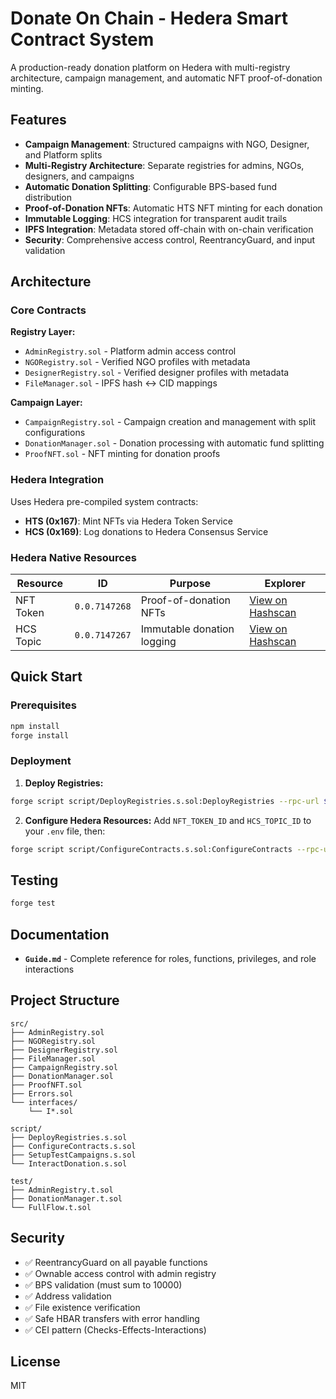 # Donate On Chain - Hedera Smart Contract System

A production-ready donation platform on Hedera with multi-registry architecture, campaign management, and automatic NFT proof-of-donation minting.

## Features

- **Campaign Management**: Structured campaigns with NGO, Designer, and Platform splits
- **Multi-Registry Architecture**: Separate registries for admins, NGOs, designers, and campaigns
- **Automatic Donation Splitting**: Configurable BPS-based fund distribution
- **Proof-of-Donation NFTs**: Automatic HTS NFT minting for each donation
- **Immutable Logging**: HCS integration for transparent audit trails
- **IPFS Integration**: Metadata stored off-chain with on-chain verification
- **Security**: Comprehensive access control, ReentrancyGuard, and input validation

## Architecture

### Core Contracts

**Registry Layer:**
- `AdminRegistry.sol` - Platform admin access control
- `NGORegistry.sol` - Verified NGO profiles with metadata
- `DesignerRegistry.sol` - Verified designer profiles with metadata  
- `FileManager.sol` - IPFS hash ↔ CID mappings

**Campaign Layer:**
- `CampaignRegistry.sol` - Campaign creation and management with split configurations
- `DonationManager.sol` - Donation processing with automatic fund splitting
- `ProofNFT.sol` - NFT minting for donation proofs

### Hedera Integration

Uses Hedera pre-compiled system contracts:
- **HTS (0x167)**: Mint NFTs via Hedera Token Service
- **HCS (0x169)**: Log donations to Hedera Consensus Service

### Hedera Native Resources

| Resource | ID | Purpose | Explorer |
|----------|-----|---------|----------|
| NFT Token | `0.0.7147268` | Proof-of-donation NFTs | [View on Hashscan](https://hashscan.io/testnet/token/0.0.7147268) |
| HCS Topic | `0.0.7147267` | Immutable donation logging | [View on Hashscan](https://hashscan.io/testnet/topic/0.0.7147267) |

## Quick Start

### Prerequisites

```bash
npm install
forge install
```

### Deployment

1. **Deploy Registries:**
```bash
forge script script/DeployRegistries.s.sol:DeployRegistries --rpc-url $RPC_URL --broadcast --slow
```

2. **Configure Hedera Resources:**
Add `NFT_TOKEN_ID` and `HCS_TOPIC_ID` to your `.env` file, then:
```bash
forge script script/ConfigureContracts.s.sol:ConfigureContracts --rpc-url $RPC_URL --broadcast --slow
```

## Testing

```bash
forge test
```

## Documentation

- **`Guide.md`** - Complete reference for roles, functions, privileges, and role interactions

## Project Structure

```
src/
├── AdminRegistry.sol
├── NGORegistry.sol
├── DesignerRegistry.sol
├── FileManager.sol
├── CampaignRegistry.sol
├── DonationManager.sol
├── ProofNFT.sol
├── Errors.sol
└── interfaces/
    └── I*.sol

script/
├── DeployRegistries.s.sol
├── ConfigureContracts.s.sol
├── SetupTestCampaigns.s.sol
└── InteractDonation.s.sol

test/
├── AdminRegistry.t.sol
├── DonationManager.t.sol
└── FullFlow.t.sol
```

## Security

- ✅ ReentrancyGuard on all payable functions
- ✅ Ownable access control with admin registry
- ✅ BPS validation (must sum to 10000)
- ✅ Address validation
- ✅ File existence verification
- ✅ Safe HBAR transfers with error handling
- ✅ CEI pattern (Checks-Effects-Interactions)

## License

MIT
